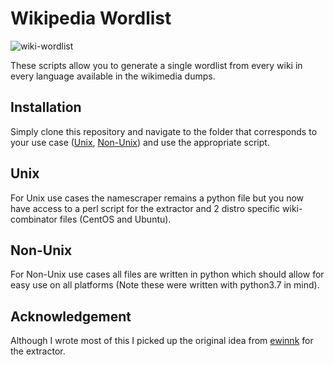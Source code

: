 # Wikipedia Wordlist
![wiki-wordlist](https://img.shields.io/github/repo-size/jm786/Wikipedia-Wordlist?style=flat)

These scripts allow you to generate a single wordlist from every wiki in every language available in the wikimedia dumps.

## Installation
Simply clone this repository and navigate to the folder that corresponds to your use case ([Unix](#unix), [Non-Unix](#non-unix)) and use the appropriate script.

## Unix
For Unix use cases the namescraper remains a python file but you now have access to a perl script for the extractor and 2 distro specific wiki-combinator files (CentOS and Ubuntu).

## Non-Unix
For Non-Unix use cases all files are written in python which should allow for easy use on all platforms (Note these were written with python3.7 in mind).

## Acknowledgement
Although I wrote most of this I picked up the original idea from [ewinnk](https://github.com/ewwink/wikipedia-wordlists-extractor) for the extractor.
